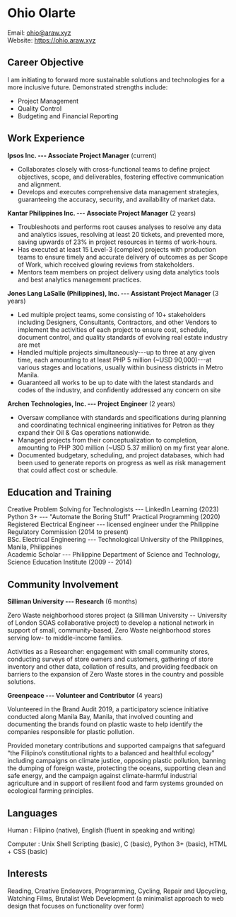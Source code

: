 # **Ohio Olarte**

Email: ohio@araw.xyz  
Website: https://ohio.araw.xyz  

## Career Objective

I am initiating to forward more sustainable solutions and technologies
for a more inclusive future.
Demonstrated strengths include:

- Project Management
- Quality Control
- Budgeting and Financial Reporting

## Work Experience

**Ipsos Inc. --- Associate Project Manager** (current)

- Collaborates closely with cross-functional teams to define project
  objectives, scope, and deliverables, fostering effective communication
  and alignment.
- Develops and executes comprehensive data management strategies,
  guaranteeing the accuracy, security, and availability of market data.

**Kantar Philippines Inc. --- Associate Project Manager** (2 years)

- Troubleshoots and performs root causes analyses to resolve any data
  and analytics issues, resolving at least 20 tickets, and prevented
  more, saving upwards of 23% in project resources in terms of
  work-hours.
- Has executed at least 15 Level-3 (complex) projects with production
  teams to ensure timely and accurate delivery of outcomes as per Scope
  of Work, which received glowing reviews from stakeholders.
- Mentors team members on project delivery using data analytics tools
  and best analytics management practices.

**Jones Lang LaSalle (Philippines), Inc. --- Assistant Project Manager** (3 years)

- Led multiple project teams, some consisting of 10+ stakeholders including Designers, Consultants, Contractors, and other Vendors
to implement the activities of each project to ensure
cost, schedule, document control, and quality standards of evolving real estate industry are met
- Handled multiple projects simultaneously---up to three at any given time,
  each amounting to at least PHP 5 million (~USD 90,000)---at various stages and
  locations, usually within business districts in Metro Manila.
- Guaranteed all works to be up to date with the latest standards and codes of the industry,
and confidently addressed any concern on site

**Archen Technologies, Inc. --- Project Engineer** (2 years)

- Oversaw compliance with standards and specifications during planning and coordinating technical engineering initiatives for
  Petron as they expand their Oil & Gas operations nationwide.
- Managed projects from their conceptualization to completion, amounting to
PHP 300 million (~USD 5.37 million) on my first year alone.
- Documented budgetary, scheduling, and project databases, which had been used
  to generate reports on progress as well as risk management that could affect
  cost or schedule.

## Education and Training

Creative Problem Solving for Technologists --- LinkedIn Learning (2023)  
Python 3+ --- "Automate the Boring Stuff" Practical Programming (2020)  
Registered Electrical Engineer --- licensed engineer under the
Philippine Regulatory Commission (2014 to present)  
BSc. Electrical Engineering --- Technological University of the Philippines, Manila, Philippines  
Academic Scholar --- Philippine Department of Science and Technology, Science
Education Institute (2009 -- 2014)  

## Community Involvement

**Silliman University --- Research** (6 months)

Zero Waste neighborhood stores project
(a Silliman University --
University of London SOAS collaborative project)
to develop a national network in support of small,
community-based, Zero Waste neighborhood stores serving low- to middle-income families.

Activities as a Researcher: engagement with small community stores, conducting
surveys of store owners and customers, gathering of store inventory and other
data, collation of results, and providing feedback on barriers to the expansion
of Zero Waste stores in the country and possible solutions.

**Greenpeace --- Volunteer and Contributor** (4 years)

Volunteered in the Brand Audit 2019, a participatory science initiative
conducted along Manila Bay, Manila, that involved counting and
documenting the brands found on plastic waste to help identify the
companies responsible for plastic pollution.

Provided monetary contributions and supported campaigns that safeguard
“the Filipino’s constitutional rights to a balanced and healthful
ecology” including campaigns on climate justice, opposing plastic
pollution, banning the dumping of foreign waste, protecting the oceans,
supporting clean and safe energy, and the campaign against
climate-harmful industrial agriculture and in support of resilient food
and farm systems grounded on ecological farming principles.

## Languages

Human
: Filipino (native), English (fluent in speaking and writing)  

Computer
: Unix Shell Scripting (basic), C (basic), Python 3+ (basic), HTML + CSS (basic)

## Interests

Reading, Creative Endeavors, Programming, Cycling, Repair and Upcycling,
Watching Films, Brutalist Web Development (a minimalist approach to web
design that focuses on functionality over form)
